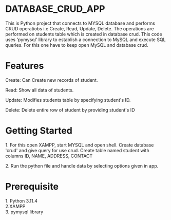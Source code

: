 # DATABASE_CRUD_APP
<p>This is Python project that connects to MYSQL database and performs CRUD operatiobs i.e Create, Read, Update, Delete. The operations are performed on students table which is created in database crud. This code uses 'pymysql' library to establish a connection to MySQL and execute SQL queries. For this one have to keep open MySQL and database crud.</p>

# Features
<p>Create: Can Create new records of student.</p>
<p>Read: Show all data of students.</p>
<p>Update: Modifies students table by specifying student's ID.</p>
<p>Delete: Delete entire row of student by providing  student's ID</p>

# Getting Started
<p>1. For this open XAMPP, start MYSQL and open shell. Create database 'crud' and give query for use crud. Create table named student with columns ID, NAME, ADDRESS, CONTACT</p>
<P>2. Run the python file and handle data by selecting options given in app.</P>

# Prerequisite
<p>1. Python 3.11.4 <br>2.XAMPP<BR>3. pymysql library </p>
